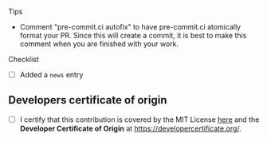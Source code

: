 <!--
Thank you for pull request.
Below are a few things we ask you kindly to self-check before getting a review. Remove checks that are not relevant.
-->

<!--
Please note any issues this fixes using [closing keywords]( https://help.github.com/articles/closing-issues-using-keywords/ ):
-->

<!--
see https://regro.github.io/rever-docs/news.html for details on how to add news entry (you do not need to run the rever command)
-->
Tips
* Comment "pre-commit.ci autofix" to have pre-commit.ci atomically format your PR.
  Since this will create a commit, it is best to make this comment when you are finished with your work.


Checklist
* [ ] Added a ``news`` entry

## Developers certificate of origin
- [ ] I certify that this contribution is covered by the MIT License [here](https://github.com/OpenFreeEnergy/openfe/blob/main/LICENSE) and the **Developer Certificate of Origin** at <https://developercertificate.org/>.

